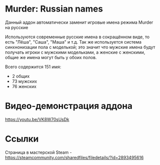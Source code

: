 # Murder: Russian names

Данный аддон автоматически заменит игровые имена режима Murder на русские

Используются современные русские имена в сокращённом виде, то есть "Лёша", "Саша", "Маша" и т.д. Так же используется система синхнонизации пола с моделькой; это значит что мужские имена будут получать игроки с мужскими модельками, а женские с женскими, общие же имена могут быть у обоих полов.

Всего содержится 151 имя:
- 2 общих
- 73 мужских
- 76 женских

# Видео-демонстрация аддона
https://youtu.be/VK8W70sUsDk

# Ссылки
Страница в мастерской Steam - https://steamcommunity.com/sharedfiles/filedetails/?id=2893495616
